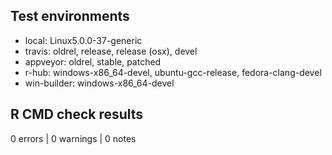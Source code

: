 ## Test environments

* local: Linux5.0.0-37-generic
* travis: oldrel, release, release (osx), devel
* appveyor: oldrel, stable, patched
* r-hub: windows-x86_64-devel, ubuntu-gcc-release, fedora-clang-devel
* win-builder: windows-x86_64-devel

## R CMD check results
0 errors | 0 warnings | 0 notes
